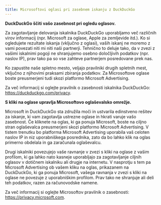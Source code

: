 ```yaml
---
title: Microsoftovi oglasi pri zasebnem iskanju z DuckDuckGo
---
```


**DuckDuckGo ščiti vašo zasebnost pri ogledu oglasov.**

Za zagotavljanje delovanja iskalnika DuckDuckGo uporabljamo več različnih virov informacij (npr. Microsoft za oglase, Apple za zemljevide itd.). Ko si ogledujete rezultate iskanja (vključno z oglasi), vaših iskanj ne moremo z vami povezati niti mi niti naši partnerji. Tehnično to deluje tako, da v zvezi z vašimi iskalnimi pogoji ne shranjujemo osebno določljivih podatkov (npr. naslov IP), prav tako pa so vse zahteve partnerjem posredovane prek nas.

Ko zapustite naše spletno mesto, veljajo pravilniki drugih spletnih mest, vključno z njihovimi praksami zbiranja podatkov. Za Microsoftove oglase boste preusmerjeni tudi skozi platformo Microsoft Advertising.

Za več informacij si oglejte pravilnik o zasebnosti iskalnika DuckDuckGo: https://duckduckgo.com/privacy.

**S kliki na oglase upravlja Microsoftovo oglaševalsko omrežje.**

Microsoft in DuckDuckGo sta združila moči in ustvarila edinstveno rešitev za iskanje, ki vam zagotavlja ustrezne oglase in hkrati varuje vašo zasebnost. Če kliknete na oglas, ki ga ponuja Microsoft, boste na ciljno stran oglaševalca preusmerjeni skozi platformo Microsoft Advertising. V tistem trenutku bo platforma Microsoft Advertising uporabila vaš celoten naslov IP in niz uporabniškega posrednika, zato da bo lahko klik na oglas primerno obdelala in ga zaračunala oglaševalcu.

Drugi iskalniki povezujejo vaše ravnanje v zvezi s kliki na oglase z vašim profilom, ki ga lahko nato kasneje uporabljajo za zagotavljanje ciljnih oglasov v dotičnem iskalniku ali drugje na internetu. V nasprotju s tem pa Microsoft Advertising ob vašem kliku na oglas, prikazanem na DuckDuckGo, ki ga ponuja Microsoft, vašega ravnanja v zvezi s kliki na oglase ne povezuje z uporabniškim profilom. Prav tako ne shranjuje ali deli teh podatkov, razen za računovodske namene.

Za več informacij si oglejte Microsoftov pravilnik o zasebnosti: https://privacy.microsoft.com.
